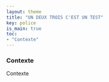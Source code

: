 ```yaml
---
layout: theme
title: "UN DEUX TROIS C'EST UN TEST"
key: police
is_main: true
toc:
- "Contexte"
---
```


### Contexte
Contexte
